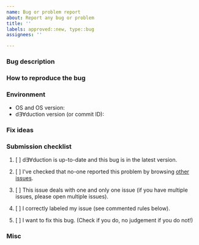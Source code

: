 ```yaml
---
name: Bug or problem report
about: Report any bug or problem
title: ''
labels: approved::new, type::bug
assignees: ''

---
```


<!-- Any text between such tags will not appear on the issue. -->

### Bug description
<!-- Clear, precise, concise description of your bug. Include:
- [ ] expected behavior / what you wanted to do;
- [ ] what happened instead / what was the bug;
- [ ] error message (if any);
- [ ] if you are a developper, commit ID and which branch you were on.
Provide any useful information. If helpful, provide any useful media (e.g.  screenshots or code). -->

### How to reproduce the bug
<!-- How to reproduce your issue, step by step. Include:
- [ ] ordered list of steps.
Provide any useful information. If helpful, provide any useful media (e.g.  screenshots or code). -->

### Environment
- OS and OS version:
- d∃∀duction version (or commit ID): 

### Fix ideas
<!-- Appreciated but optional. Any implementation idea, proof or concept, snippet, etc; what difficulties we may face. Delete the title if you leave this section empty. -->

### Submission checklist

1. [ ] d∃∀duction is up-to-date and this bug is in the latest version.
2. [ ] I've checked that no-one reported this problem by browsing [other
   issues](https://github.com/dEAduction/dEAduction/issues).
3. [ ] This issue deals with one and only one issue (if you have multiple
   issues, please open multiple issues).
4. [ ] I correctly labeled my issue (see commented rules below).
5. [ ] I want to fix this bug. (Check if you do, no judgement if you do not!)

   <!-- Include one and only one of the following Area labels:
   - area::code
   - area::courses files
   - area::doc
   - area::install
   - area::snippets
   - area::teaching
   - area::tests
   - area::tools
   - area::ui
   -->

### Misc
<!-- Optional. Additional info. Delete the title if you leave this section empty.-->

